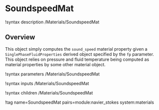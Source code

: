 # SoundspeedMat

!syntax description /Materials/SoundspeedMat

## Overview

This object simply computes the `sound_speed` material property given a
`SinglePhaseFluidProperties` derived object specified by the `fp`
parameter. This object relies on pressure and fluid temperature being computed
as material properties by some other material object.

!syntax parameters /Materials/SoundspeedMat

!syntax inputs /Materials/SoundspeedMat

!syntax children /Materials/SoundspeedMat

!tag name=SoundspeedMat pairs=module:navier_stokes system:materials
